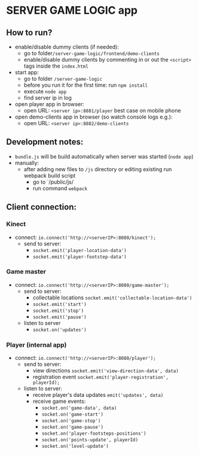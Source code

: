 # SERVER GAME LOGIC app

## How to run?


* enable/disable dummy clients (if needed):
  * go to folder`/server-game-logic/frontend/demo-clients`
  * enable/disable dummy clients by commenting in or out the `<script>` tags inside the `index.html`
* start app:
  * go to folder `/server-game-logic`
  * before you run it for the first time: run `npm install`
  * execute `node app`
  * find server ip in log
* open player app in browser:
  * open URL: `<server ip>:8881/player` best case on mobile phone
* open demo-clients app in browser (so watch console logs e.g.):
  * open URL: `<server ip>:8882/demo-clients`



## Development notes:

* `bundle.js` will be build automatically when server was started (`node app`)
* manually:
    * after adding new files to `/js` directory or editing existing run webpack build script
        * go to `/public/js/
        * run command `webpack`


## Client connection:

### Kinect

* connect: `io.connect('http://<serverIP>:8080/kinect');`
    * send to server:
        * `socket.emit('player-location-data')`
        * `socket.emit('player-footstep-data')`

### Game master

* connect: `io.connect('http://<serverIP>:8080/game-master');`
    * send to server:
        * collectable locations `socket.emit('collectable-location-data')`
        * `socket.emit('start')`
        * `socket.emit('stop')`
        * `socket.emit('pause')`
    * listen to server
        * `socket.on('updates')`

### Player (internal app)

* connect: `io.connect('http://<serverIP>:8080/player');`
    * send to server:
        * view directions `socket.emit('view-direction-data', data)`
        * registration event `socket.emit('player-registration', playerId);`
    * listen to server:
        * receive player's data updates `emit('updates', data)`
        * receive game events:
            * `socket.on('game-data', data)`
            * `socket.on('game-start')`
            * `socket.on('game-stop')`
            * `socket.on('game-pause')`
            * `socket.on('player-footsteps-positions')`
            * `socket.on('points-update', playerId)`
            * `socket.on('level-update')`